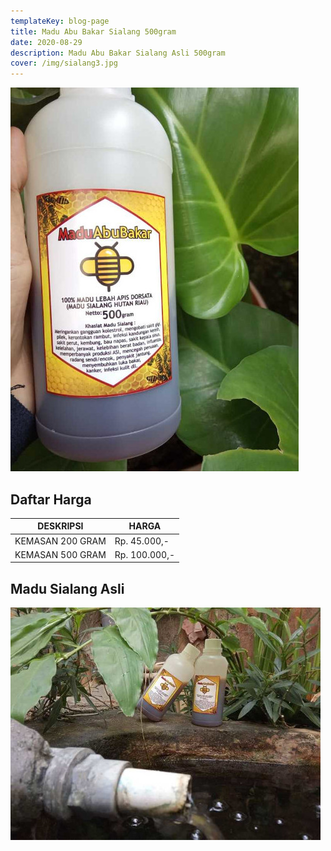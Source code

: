 ```yaml
---
templateKey: blog-page
title: Madu Abu Bakar Sialang 500gram 
date: 2020-08-29 
description: Madu Abu Bakar Sialang Asli 500gram
cover: /img/sialang3.jpg
---
```

![Madu Sialang 500gram](/img/sialang/sialang3.jpg "Madu Sialang Asli")

## Daftar Harga 

| DESKRIPSI             | HARGA       |
| --------------------- | ----------- |
| KEMASAN 200 GRAM      | Rp.  45.000,-  |
| KEMASAN 500 GRAM      | Rp. 100.000,-  |

## Madu Sialang Asli

![Sialang Asli](/img/sialang/sialang1.jpg "Sialang Asli")
